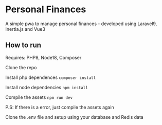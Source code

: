 # Personal Finances
A simple pwa to manage personal finances - developed using Laravel9, Inertia.js and Vue3

## How to run
Requires: PHP8, Node18, Composer

Clone the repo


Install php dependences
`composer install`

Install node dependencies 
`npm install`

Compile the assets
`npm run dev`

P.S: If there is a error, just compile the assets again

Clone the .env file and setup using your database and Redis data
